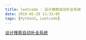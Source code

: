 ```yaml
---
title: leetcode : 设计搜索自动补全系统
date: 2019-05-29 11:33:05
tags: [Python3, Leetcode]
---
```


[设计搜索自动补全系统](https://leetcode-cn.com/problems/design-search-autocomplete-system/)

